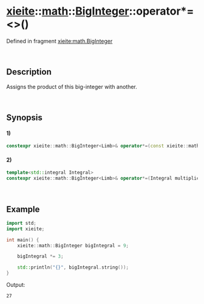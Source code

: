# [xieite](../../../../../xieite.md)\:\:[math](../../../../../math.md)\:\:[BigInteger<Limb>](../../../../big_integer.md)\:\:operator*=\<\>\(\)
Defined in fragment [xieite:math.BigInteger](../../../../../../../src/math/big_integer.cpp)

&nbsp;

## Description
Assigns the product of this big-integer with another.

&nbsp;

## Synopsis
#### 1)
```cpp
constexpr xieite::math::BigInteger<Limb>& operator*=(const xieite::math::BigInteger<Limb>& multiplicand) noexcept;
```
#### 2)
```cpp
template<std::integral Integral>
constexpr xieite::math::BigInteger<Limb>& operator*=(Integral multiplicand) noexcept;
```

&nbsp;

## Example
```cpp
import std;
import xieite;

int main() {
    xieite::math::BigInteger bigIntegral = 9;

    bigIntegral *= 3;

    std::println("{}", bigIntegral.string());
}
```
Output:
```
27
```
